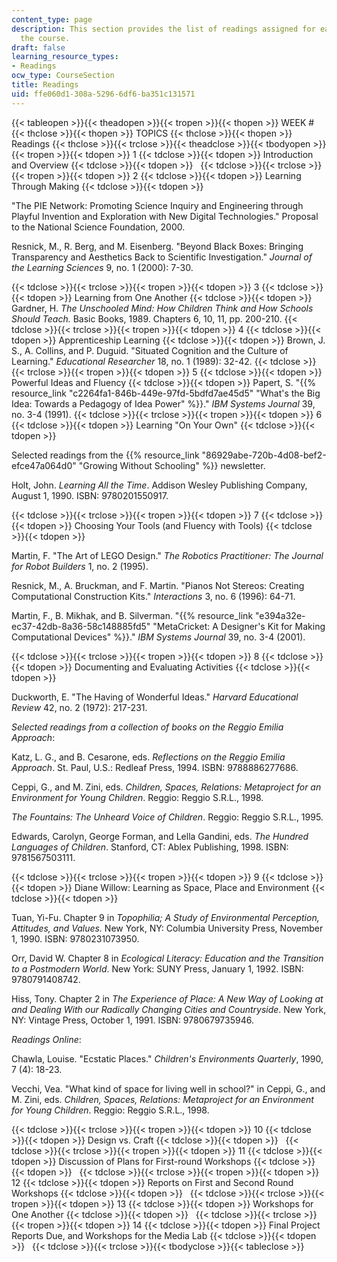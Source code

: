 ```yaml
---
content_type: page
description: This section provides the list of readings assigned for each week of
  the course.
draft: false
learning_resource_types:
- Readings
ocw_type: CourseSection
title: Readings
uid: ffe060d1-308a-5296-6df6-ba351c131571
---
```

{{< tableopen >}}{{< theadopen >}}{{< tropen >}}{{< thopen >}}
WEEK #
{{< thclose >}}{{< thopen >}}
TOPICS
{{< thclose >}}{{< thopen >}}
Readings
{{< thclose >}}{{< trclose >}}{{< theadclose >}}{{< tbodyopen >}}{{< tropen >}}{{< tdopen >}}
1
{{< tdclose >}}{{< tdopen >}}
Introduction and Overview
{{< tdclose >}}{{< tdopen >}}
 
{{< tdclose >}}{{< trclose >}}{{< tropen >}}{{< tdopen >}}
2
{{< tdclose >}}{{< tdopen >}}
Learning Through Making
{{< tdclose >}}{{< tdopen >}}

"The PIE Network: Promoting Science Inquiry and Engineering through Playful Invention and Exploration with New Digital Technologies." Proposal to the National Science Foundation, 2000.

Resnick, M., R. Berg, and M. Eisenberg. "Beyond Black Boxes: Bringing Transparency and Aesthetics Back to Scientific Investigation." *Journal of the Learning Sciences* 9, no. 1 (2000): 7-30.

{{< tdclose >}}{{< trclose >}}{{< tropen >}}{{< tdopen >}}
3
{{< tdclose >}}{{< tdopen >}}
Learning from One Another
{{< tdclose >}}{{< tdopen >}}
Gardner, H. *The Unschooled Mind: How Children Think and How Schools Should Teach.* Basic Books, 1989. Chapters 6, 10, 11, pp. 200-210.
{{< tdclose >}}{{< trclose >}}{{< tropen >}}{{< tdopen >}}
4
{{< tdclose >}}{{< tdopen >}}
Apprenticeship Learning
{{< tdclose >}}{{< tdopen >}}
Brown, J. S., A. Collins, and P. Duguid. "Situated Cognition and the Culture of Learning." *Educational Researcher* 18, no. 1 (1989): 32-42.
{{< tdclose >}}{{< trclose >}}{{< tropen >}}{{< tdopen >}}
5
{{< tdclose >}}{{< tdopen >}}
Powerful Ideas and Fluency
{{< tdclose >}}{{< tdopen >}}
Papert, S. "{{% resource_link "c2264fa1-846b-449e-97fd-5bdfd7ae45d5" "What's the Big Idea: Towards a Pedagogy of Idea Power" %}}." *IBM Systems Journal* 39, no. 3-4 (1991).
{{< tdclose >}}{{< trclose >}}{{< tropen >}}{{< tdopen >}}
6
{{< tdclose >}}{{< tdopen >}}
Learning "On Your Own"
{{< tdclose >}}{{< tdopen >}}

Selected readings from the {{% resource_link "86929abe-720b-4d08-bef2-efce47a064d0" "Growing Without Schooling" %}} newsletter.

Holt, John. *Learning All the Time*. Addison Wesley Publishing Company, August 1, 1990. ISBN: 9780201550917.

{{< tdclose >}}{{< trclose >}}{{< tropen >}}{{< tdopen >}}
7
{{< tdclose >}}{{< tdopen >}}
Choosing Your Tools (and Fluency with Tools)
{{< tdclose >}}{{< tdopen >}}

Martin, F. "The Art of LEGO Design." *The Robotics Practitioner: The Journal for Robot Builders* 1, no. 2 (1995).

Resnick, M., A. Bruckman, and F. Martin. "Pianos Not Stereos: Creating Computational Construction Kits." *Interactions* 3, no. 6 (1996): 64-71.

Martin, F., B. Mikhak, and B. Silverman. "{{% resource_link "e394a32e-ec37-42db-8a36-58c148885fd5" "MetaCricket: A Designer's Kit for Making Computational Devices" %}}." *IBM Systems Journal* 39, no. 3-4 (2001).

{{< tdclose >}}{{< trclose >}}{{< tropen >}}{{< tdopen >}}
8
{{< tdclose >}}{{< tdopen >}}
Documenting and Evaluating Activities
{{< tdclose >}}{{< tdopen >}}

Duckworth, E. "The Having of Wonderful Ideas." *Harvard Educational Review* 42, no. 2 (1972): 217-231.

*Selected readings from a collection of books on the Reggio Emilia Approach*:

Katz, L. G., and B. Cesarone, eds. *Reflections on the Reggio Emilia Approach*. St. Paul, U.S.: Redleaf Press, 1994. ISBN: 9788886277686.

Ceppi, G., and M. Zini, eds. *Children, Spaces, Relations: Metaproject for an Environment for Young Children*. Reggio: Reggio S.R.L., 1998.

*The Fountains: The Unheard Voice of Children*. Reggio: Reggio S.R.L., 1995.

Edwards, Carolyn, George Forman, and Lella Gandini, eds. *The Hundred Languages of Children*. Stanford, CT: Ablex Publishing, 1998. ISBN: 9781567503111.

{{< tdclose >}}{{< trclose >}}{{< tropen >}}{{< tdopen >}}
9
{{< tdclose >}}{{< tdopen >}}
Diane Willow: Learning as Space, Place and Environment
{{< tdclose >}}{{< tdopen >}}

Tuan, Yi-Fu. Chapter 9 in *Topophilia; A Study of Environmental Perception, Attitudes, and Values.* New York, NY: Columbia University Press, November 1, 1990. ISBN: 9780231073950.

Orr, David W. Chapter 8 in *Ecological Literacy: Education and the Transition to a Postmodern World*. New York: SUNY Press, January 1, 1992. ISBN: 9780791408742.

Hiss, Tony. Chapter 2 in *The Experience of Place: A New Way of Looking at and Dealing With our Radically Changing Cities and Countryside*. New York, NY: Vintage Press, October 1, 1991. ISBN: 9780679735946.

*Readings Online*:

Chawla, Louise. "Ecstatic Places." *Children's Environments Quarterly*, 1990, 7 (4): 18-23.

Vecchi, Vea. "What kind of space for living well in school?" in Ceppi, G., and M. Zini, eds. *Children, Spaces, Relations: Metaproject for an Environment for Young Children*. Reggio: Reggio S.R.L., 1998.

{{< tdclose >}}{{< trclose >}}{{< tropen >}}{{< tdopen >}}
10
{{< tdclose >}}{{< tdopen >}}
Design vs. Craft
{{< tdclose >}}{{< tdopen >}}
 
{{< tdclose >}}{{< trclose >}}{{< tropen >}}{{< tdopen >}}
11
{{< tdclose >}}{{< tdopen >}}
Discussion of Plans for First-round Workshops
{{< tdclose >}}{{< tdopen >}}
 
{{< tdclose >}}{{< trclose >}}{{< tropen >}}{{< tdopen >}}
12
{{< tdclose >}}{{< tdopen >}}
Reports on First and Second Round Workshops
{{< tdclose >}}{{< tdopen >}}
 
{{< tdclose >}}{{< trclose >}}{{< tropen >}}{{< tdopen >}}
13
{{< tdclose >}}{{< tdopen >}}
Workshops for One Another
{{< tdclose >}}{{< tdopen >}}
 
{{< tdclose >}}{{< trclose >}}{{< tropen >}}{{< tdopen >}}
14
{{< tdclose >}}{{< tdopen >}}
Final Project Reports Due, and Workshops for the Media Lab
{{< tdclose >}}{{< tdopen >}}
 
{{< tdclose >}}{{< trclose >}}{{< tbodyclose >}}{{< tableclose >}}